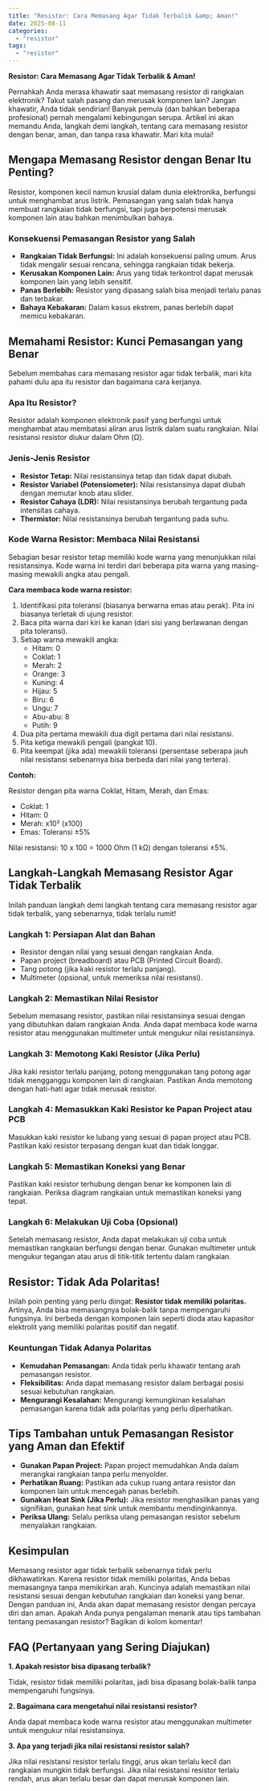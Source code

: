```yaml
---
title: "Resistor: Cara Memasang Agar Tidak Terbalik &amp; Aman!"
date: 2025-08-11
categories: 
  - "resistor"
tags: 
  - "resistor"
---
```


**Resistor: Cara Memasang Agar Tidak Terbalik & Aman!**

Pernahkah Anda merasa khawatir saat memasang resistor di rangkaian elektronik? Takut salah pasang dan merusak komponen lain? Jangan khawatir, Anda tidak sendirian! Banyak pemula (dan bahkan beberapa profesional) pernah mengalami kebingungan serupa. Artikel ini akan memandu Anda, langkah demi langkah, tentang cara memasang resistor dengan benar, aman, dan tanpa rasa khawatir. Mari kita mulai!

## Mengapa Memasang Resistor dengan Benar Itu Penting?

Resistor, komponen kecil namun krusial dalam dunia elektronika, berfungsi untuk menghambat arus listrik. Pemasangan yang salah tidak hanya membuat rangkaian tidak berfungsi, tapi juga berpotensi merusak komponen lain atau bahkan menimbulkan bahaya.

### Konsekuensi Pemasangan Resistor yang Salah

- **Rangkaian Tidak Berfungsi:** Ini adalah konsekuensi paling umum. Arus tidak mengalir sesuai rencana, sehingga rangkaian tidak bekerja.
- **Kerusakan Komponen Lain:** Arus yang tidak terkontrol dapat merusak komponen lain yang lebih sensitif.
- **Panas Berlebih:** Resistor yang dipasang salah bisa menjadi terlalu panas dan terbakar.
- **Bahaya Kebakaran:** Dalam kasus ekstrem, panas berlebih dapat memicu kebakaran.

## Memahami Resistor: Kunci Pemasangan yang Benar

Sebelum membahas cara memasang resistor agar tidak terbalik, mari kita pahami dulu apa itu resistor dan bagaimana cara kerjanya.

### Apa Itu Resistor?

Resistor adalah komponen elektronik pasif yang berfungsi untuk menghambat atau membatasi aliran arus listrik dalam suatu rangkaian. Nilai resistansi resistor diukur dalam Ohm (Ω).

### Jenis-Jenis Resistor

- **Resistor Tetap:** Nilai resistansinya tetap dan tidak dapat diubah.
- **Resistor Variabel (Potensiometer):** Nilai resistansinya dapat diubah dengan memutar knob atau slider.
- **Resistor Cahaya (LDR):** Nilai resistansinya berubah tergantung pada intensitas cahaya.
- **Thermistor:** Nilai resistansinya berubah tergantung pada suhu.

### Kode Warna Resistor: Membaca Nilai Resistansi

Sebagian besar resistor tetap memiliki kode warna yang menunjukkan nilai resistansinya. Kode warna ini terdiri dari beberapa pita warna yang masing-masing mewakili angka atau pengali.

**Cara membaca kode warna resistor:**

1. Identifikasi pita toleransi (biasanya berwarna emas atau perak). Pita ini biasanya terletak di ujung resistor.
2. Baca pita warna dari kiri ke kanan (dari sisi yang berlawanan dengan pita toleransi).
3. Setiap warna mewakili angka:
    - Hitam: 0
    - Coklat: 1
    - Merah: 2
    - Orange: 3
    - Kuning: 4
    - Hijau: 5
    - Biru: 6
    - Ungu: 7
    - Abu-abu: 8
    - Putih: 9
4. Dua pita pertama mewakili dua digit pertama dari nilai resistansi.
5. Pita ketiga mewakili pengali (pangkat 10).
6. Pita keempat (jika ada) mewakili toleransi (persentase seberapa jauh nilai resistansi sebenarnya bisa berbeda dari nilai yang tertera).

**Contoh:**

Resistor dengan pita warna Coklat, Hitam, Merah, dan Emas:

- Coklat: 1
- Hitam: 0
- Merah: x10² (x100)
- Emas: Toleransi ±5%

Nilai resistansi: 10 x 100 = 1000 Ohm (1 kΩ) dengan toleransi ±5%.

## Langkah-Langkah Memasang Resistor Agar Tidak Terbalik

Inilah panduan langkah demi langkah tentang cara memasang resistor agar tidak terbalik, yang sebenarnya, tidak terlalu rumit!

### Langkah 1: Persiapan Alat dan Bahan

- Resistor dengan nilai yang sesuai dengan rangkaian Anda.
- Papan project (breadboard) atau PCB (Printed Circuit Board).
- Tang potong (jika kaki resistor terlalu panjang).
- Multimeter (opsional, untuk memeriksa nilai resistansi).

### Langkah 2: Memastikan Nilai Resistor

Sebelum memasang resistor, pastikan nilai resistansinya sesuai dengan yang dibutuhkan dalam rangkaian Anda. Anda dapat membaca kode warna resistor atau menggunakan multimeter untuk mengukur nilai resistansinya.

### Langkah 3: Memotong Kaki Resistor (Jika Perlu)

Jika kaki resistor terlalu panjang, potong menggunakan tang potong agar tidak mengganggu komponen lain di rangkaian. Pastikan Anda memotong dengan hati-hati agar tidak merusak resistor.

### Langkah 4: Memasukkan Kaki Resistor ke Papan Project atau PCB

Masukkan kaki resistor ke lubang yang sesuai di papan project atau PCB. Pastikan kaki resistor terpasang dengan kuat dan tidak longgar.

### Langkah 5: Memastikan Koneksi yang Benar

Pastikan kaki resistor terhubung dengan benar ke komponen lain di rangkaian. Periksa diagram rangkaian untuk memastikan koneksi yang tepat.

### Langkah 6: Melakukan Uji Coba (Opsional)

Setelah memasang resistor, Anda dapat melakukan uji coba untuk memastikan rangkaian berfungsi dengan benar. Gunakan multimeter untuk mengukur tegangan atau arus di titik-titik tertentu dalam rangkaian.

## Resistor: Tidak Ada Polaritas!

Inilah poin penting yang perlu diingat: **Resistor tidak memiliki polaritas.** Artinya, Anda bisa memasangnya bolak-balik tanpa mempengaruhi fungsinya. Ini berbeda dengan komponen lain seperti dioda atau kapasitor elektrolit yang memiliki polaritas positif dan negatif.

### Keuntungan Tidak Adanya Polaritas

- **Kemudahan Pemasangan:** Anda tidak perlu khawatir tentang arah pemasangan resistor.
- **Fleksibilitas:** Anda dapat memasang resistor dalam berbagai posisi sesuai kebutuhan rangkaian.
- **Mengurangi Kesalahan:** Mengurangi kemungkinan kesalahan pemasangan karena tidak ada polaritas yang perlu diperhatikan.

## Tips Tambahan untuk Pemasangan Resistor yang Aman dan Efektif

- **Gunakan Papan Project:** Papan project memudahkan Anda dalam merangkai rangkaian tanpa perlu menyolder.
- **Perhatikan Ruang:** Pastikan ada cukup ruang antara resistor dan komponen lain untuk mencegah panas berlebih.
- **Gunakan Heat Sink (Jika Perlu):** Jika resistor menghasilkan panas yang signifikan, gunakan heat sink untuk membantu mendinginkannya.
- **Periksa Ulang:** Selalu periksa ulang pemasangan resistor sebelum menyalakan rangkaian.

## Kesimpulan

Memasang resistor agar tidak terbalik sebenarnya tidak perlu dikhawatirkan. Karena resistor tidak memiliki polaritas, Anda bebas memasangnya tanpa memikirkan arah. Kuncinya adalah memastikan nilai resistansi sesuai dengan kebutuhan rangkaian dan koneksi yang benar. Dengan panduan ini, Anda akan dapat memasang resistor dengan percaya diri dan aman. Apakah Anda punya pengalaman menarik atau tips tambahan tentang pemasangan resistor? Bagikan di kolom komentar!

## FAQ (Pertanyaan yang Sering Diajukan)

**1\. Apakah resistor bisa dipasang terbalik?**

Tidak, resistor tidak memiliki polaritas, jadi bisa dipasang bolak-balik tanpa mempengaruhi fungsinya.

**2\. Bagaimana cara mengetahui nilai resistansi resistor?**

Anda dapat membaca kode warna resistor atau menggunakan multimeter untuk mengukur nilai resistansinya.

**3\. Apa yang terjadi jika nilai resistansi resistor salah?**

Jika nilai resistansi resistor terlalu tinggi, arus akan terlalu kecil dan rangkaian mungkin tidak berfungsi. Jika nilai resistansi resistor terlalu rendah, arus akan terlalu besar dan dapat merusak komponen lain.
